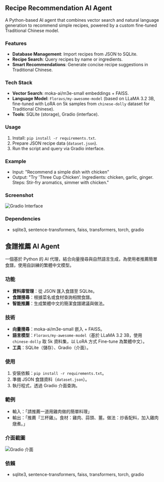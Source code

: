 ## Recipe Recommendation AI Agent

A Python-based AI agent that combines vector search and natural language generation to recommend simple recipes, powered by a custom fine-tuned Traditional Chinese model.

### Features
- **Database Management**: Import recipes from JSON to SQLite.
- **Recipe Search**: Query recipes by name or ingredients.
- **Smart Recommendations**: Generate concise recipe suggestions in Traditional Chinese.

### Tech Stack
- **Vector Search**: moka-ai/m3e-small embeddings + FAISS.
- **Language Model**: `Floravs/my-awesome-model` (based on LLaMA 3.2 3B, fine-tuned with LoRA on 5k samples from `chinese-dolly` dataset for Traditional Chinese).
- **Tools**: SQLite (storage), Gradio (interface).

### Usage
1. Install: `pip install -r requirements.txt`.
2. Prepare JSON recipe data (`dataset.json`).
3. Run the script and query via Gradio interface.

### Example
- Input: "Recommend a simple dish with chicken"
- Output: "Try 'Three Cup Chicken'. Ingredients: chicken, garlic, ginger. Steps: Stir-fry aromatics, simmer with chicken."

### Screenshot
![Gradio Interface](https://raw.githubusercontent.com/mofanchang/Recipe-Recommendation-AI-Agent/main/recipe.png)

### Dependencies
- sqlite3, sentence-transformers, faiss, transformers, torch, gradio


## 食譜推薦 AI Agent

一個基於 Python 的 AI 代理，結合向量搜尋與自然語言生成，為使用者推薦簡單食譜，使用自訓練的繁體中文模型。

### 功能
- **資料庫管理**：從 JSON 匯入食譜至 SQLite。
- **食譜搜尋**：根據菜名或食材查詢相關食譜。
- **智能推薦**：生成繁體中文的簡潔食譜建議與做法。

### 技術
- **向量搜尋**：moka-ai/m3e-small 嵌入 + FAISS。
- **語言模型**：`Floravs/my-awesome-model`（基於 LLaMA 3.2 3B，使用 `chinese-dolly` 取 5k 資料集，以 LoRA 方式 Fine-tune 為繁體中文）。
- **工具**：SQLite（儲存）、Gradio（介面）。

### 使用
1. 安裝依賴：`pip install -r requirements.txt`。
2. 準備 JSON 食譜資料（`dataset.json`）。
3. 執行程式，透過 Gradio 介面查詢。

### 範例
- 輸入：「請推薦一道用雞肉做的簡單料理」
- 輸出：「推薦『三杯雞』。食材：雞肉、蒜頭、薑。做法：炒香配料，加入雞肉燉煮。」

### 介面截圖
![Gradio 介面](https://raw.githubusercontent.com/mofanchang/Recipe-Recommendation-AI-Agent/main/recipe.png)

### 依賴
- sqlite3, sentence-transformers, faiss, transformers, torch, gradio






